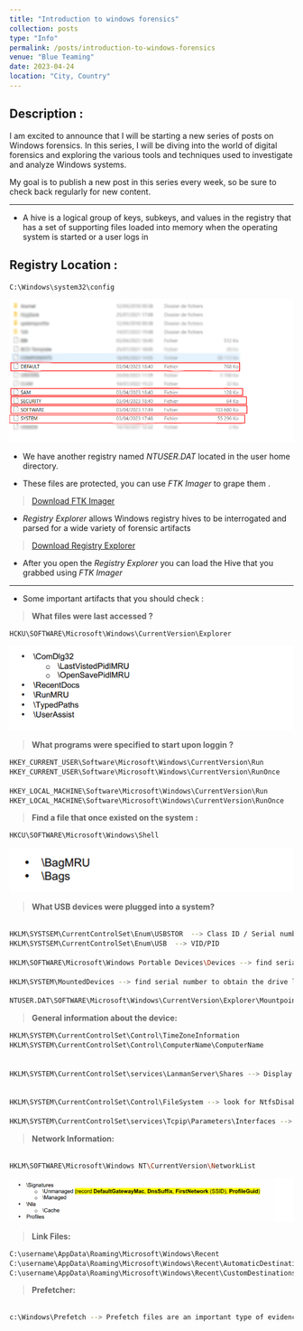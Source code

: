 ```yaml
---
title: "Introduction to windows forensics"
collection: posts
type: "Info"
permalink: /posts/introduction-to-windows-forensics
venue: "Blue Teaming"
date: 2023-04-24
location: "City, Country"
---
```


## Description : 

I am excited to announce that I will be starting a new series of posts on Windows forensics. In this series, I will be diving into the world of digital forensics and exploring the various tools and techniques used to investigate and analyze Windows systems.

My goal is to publish a new post in this series every week, so be sure to check back regularly for new content.

----

* A hive is a logical group of keys, subkeys, and values in the registry that has a set of supporting files loaded into memory when the operating system is started or a user logs in

## Registry Location : 

```bash
C:\Windows\system32\config
```

![locaton](/images/intro1.png)

* We have another registry named *NTUSER.DAT* located in the user home directory.

* These files are protected, you can use *FTK Imager* to grape them .

> [Download FTK Imager](https://accessdata-ftk-imager.software.informer.com/3.1/)


* *Registry Explorer* allows Windows registry hives to be interrogated and parsed for a wide variety of forensic artifacts

> [Download Registry Explorer](https://www.sans.org/tools/registry-explorer/)


* After you open the *Registry Explorer* you can load the Hive that you grabbed using *FTK Imager*

---

* Some important artifacts that you should check :

> **What files were last accessed ?**

```bash
HCKU\SOFTWARE\Microsoft\Windows\CurrentVersion\Explorer 
```
![windowsforensics1](/images/windowsforensics1.png)


> **What programs were specified to start upon loggin ?**

```bash
HKEY_CURRENT_USER\Software\Microsoft\Windows\CurrentVersion\Run
HKEY_CURRENT_USER\Software\Microsoft\Windows\CurrentVersion\RunOnce

HKEY_LOCAL_MACHINE\Software\Microsoft\Windows\CurrentVersion\Run
HKEY_LOCAL_MACHINE\Software\Microsoft\Windows\CurrentVersion\RunOnce
```

> **Find a file that once existed on the system :**

```bash
HKCU\SOFTWARE\Microsoft\Windows\Shell
```
![Windowsforensics2](/images/windowsforensics2.png)


> **What USB devices were plugged into a system?**

```bash

HKLM\SYSTSEM\CurrentControlSet\Enum\USBSTOR  --> Class ID / Serial number
HKLM\SYSTSEM\CurrentControlSet\Enum\USB  --> VID/PID

HKLM\SOFTWARE\Microsoft\Windows Portable Devices\Devices --> find serial number and then look for FriendlyName to obtain the Volume name of the USB device

HKLM\SYSTEM\MountedDevices --> find serial number to obtain the drive letter and Volume GUID of the usb device

NTUSER.DAT\SOFTWARE\Microsoft\Windows\CurrentVersion\Explorer\Mountpoints2 --> USB times like First time device is connected, Last time device is connected, Removal time
```

> **General information about the device:**

```bash
HKLM\SYSTEM\CurrentControlSet\Control\TimeZoneInformation
HKLM\SYSTEM\CurrentControlSet\Control\ComputerName\ComputerName


HKLM\SYSTEM\CurrentControlSet\services\LanmanServer\Shares --> Display all open shares on a system


HKLM\SYSTEM\CurrentControlSet\Control\FileSystem --> look for NtfsDisableLastAccessUpdate, which is set to 0x1 by default, which means that access time stamps are turned off by default

HKLM\SYSTEM\CurrentControlSet\services\Tcpip\Parameters\Interfaces --> Display interfaces and their associated IP address configuration (note the interfaces GUID)
```

> **Network Information:**

```bash

HKLM\SOFTWARE\Microsoft\Windows NT\CurrentVersion\NetworkList
```

![windowsforensics3](/images/windowsforensics3.png)


> **Link Files:**

```bash
C:\username\AppData\Roaming\Microsoft\Windows\Recent
C:\username\AppData\Roaming\Microsoft\Windows\Recent\AutomaticDestinations
C:\username\AppData\Roaming\Microsoft\Windows\Recent\CustomDestinations
```

> **Prefetcher:**

```bash

c:\Windows\Prefetch --> Prefetch files are an important type of evidence, which provide detailed information about the programs that were run on a computer.

```




   
